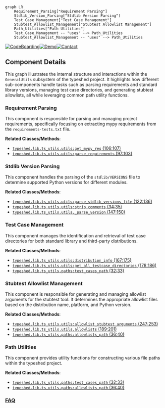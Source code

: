```mermaid
graph LR
    Requirement_Parsing["Requirement Parsing"]
    Stdlib_Version_Parsing["Stdlib Version Parsing"]
    Test_Case_Management["Test Case Management"]
    Stubtest_Allowlist_Management["Stubtest Allowlist Management"]
    Path_Utilities["Path Utilities"]
    Test_Case_Management -- "uses" --> Path_Utilities
    Stubtest_Allowlist_Management -- "uses" --> Path_Utilities
```
[![CodeBoarding](https://img.shields.io/badge/Generated%20by-CodeBoarding-9cf?style=flat-square)](https://github.com/CodeBoarding/CodeBoarding)[![Demo](https://img.shields.io/badge/Try%20our-Demo-blue?style=flat-square)](https://www.codeboarding.org/demo)[![Contact](https://img.shields.io/badge/Contact%20us%20-%20contact@codeboarding.org-lightgrey?style=flat-square)](mailto:contact@codeboarding.org)

## Component Details

This graph illustrates the internal structure and interactions within the `GeneralUtils` subsystem of the typeshed project. It highlights how different sub-components handle tasks such as parsing requirements and standard library versions, managing test case directories, and generating stubtest allowlists, all while leveraging common path utility functions.

### Requirement Parsing
This component is responsible for parsing and managing project requirements, specifically focusing on extracting mypy requirements from the `requirements-tests.txt` file.


**Related Classes/Methods**:

- <a href="https://github.com/python/typeshed/blob/master/lib/ts_utils/utils.py#L106-L107" target="_blank" rel="noopener noreferrer">`typeshed.lib.ts_utils.utils:get_mypy_req` (106:107)</a>
- <a href="https://github.com/python/typeshed/blob/master/lib/ts_utils/utils.py#L97-L103" target="_blank" rel="noopener noreferrer">`typeshed.lib.ts_utils.utils:parse_requirements` (97:103)</a>


### Stdlib Version Parsing
This component handles the parsing of the `stdlib/VERSIONS` file to determine supported Python versions for different modules.


**Related Classes/Methods**:

- <a href="https://github.com/python/typeshed/blob/master/lib/ts_utils/utils.py#L122-L136" target="_blank" rel="noopener noreferrer">`typeshed.lib.ts_utils.utils:parse_stdlib_versions_file` (122:136)</a>
- <a href="https://github.com/python/typeshed/blob/master/lib/ts_utils/utils.py#L34-L35" target="_blank" rel="noopener noreferrer">`typeshed.lib.ts_utils.utils:strip_comments` (34:35)</a>
- <a href="https://github.com/python/typeshed/blob/master/lib/ts_utils/utils.py#L147-L150" target="_blank" rel="noopener noreferrer">`typeshed.lib.ts_utils.utils._parse_version` (147:150)</a>


### Test Case Management
This component manages the identification and retrieval of test case directories for both standard library and third-party distributions.


**Related Classes/Methods**:

- <a href="https://github.com/python/typeshed/blob/master/lib/ts_utils/utils.py#L167-L175" target="_blank" rel="noopener noreferrer">`typeshed.lib.ts_utils.utils:distribution_info` (167:175)</a>
- <a href="https://github.com/python/typeshed/blob/master/lib/ts_utils/utils.py#L178-L186" target="_blank" rel="noopener noreferrer">`typeshed.lib.ts_utils.utils:get_all_testcase_directories` (178:186)</a>
- <a href="https://github.com/python/typeshed/blob/master/lib/ts_utils/paths.py#L32-L33" target="_blank" rel="noopener noreferrer">`typeshed.lib.ts_utils.paths:test_cases_path` (32:33)</a>


### Stubtest Allowlist Management
This component is responsible for generating and managing allowlist arguments for the stubtest tool. It determines the appropriate allowlist files based on the distribution name, platform, and Python version.


**Related Classes/Methods**:

- <a href="https://github.com/python/typeshed/blob/master/lib/ts_utils/utils.py#L247-L253" target="_blank" rel="noopener noreferrer">`typeshed.lib.ts_utils.utils:allowlist_stubtest_arguments` (247:253)</a>
- <a href="https://github.com/python/typeshed/blob/master/lib/ts_utils/utils.py#L189-L201" target="_blank" rel="noopener noreferrer">`typeshed.lib.ts_utils.utils.allowlists` (189:201)</a>
- <a href="https://github.com/python/typeshed/blob/master/lib/ts_utils/paths.py#L36-L40" target="_blank" rel="noopener noreferrer">`typeshed.lib.ts_utils.paths:allowlists_path` (36:40)</a>


### Path Utilities
This component provides utility functions for constructing various file paths within the typeshed project.


**Related Classes/Methods**:

- <a href="https://github.com/python/typeshed/blob/master/lib/ts_utils/paths.py#L32-L33" target="_blank" rel="noopener noreferrer">`typeshed.lib.ts_utils.paths:test_cases_path` (32:33)</a>
- <a href="https://github.com/python/typeshed/blob/master/lib/ts_utils/paths.py#L36-L40" target="_blank" rel="noopener noreferrer">`typeshed.lib.ts_utils.paths:allowlists_path` (36:40)</a>




### [FAQ](https://github.com/CodeBoarding/GeneratedOnBoardings/tree/main?tab=readme-ov-file#faq)
